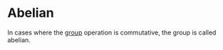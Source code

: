 # Abelian

In cases where the [group](group.md) operation is commutative, the group is called abelian.
